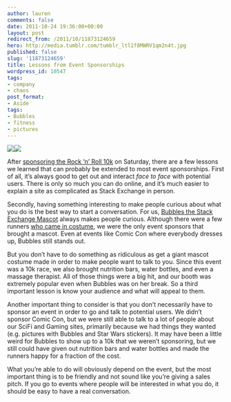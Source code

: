 ```yaml
---
author: lauren
comments: false
date: 2011-10-24 19:36:00+00:00
layout: post
redirect_from: /2011/10/11873124659
hero: http://media.tumblr.com/tumblr_ltl1f8MWRV1qm2n4t.jpg
published: false
slug: '11873124659'
title: Lessons from Event Sponsorships
wordpress_id: 10547
tags:
- company
- chaos
post_format:
- Aside
tags:
- Bubbles
- fitness
- pictures
---
```


![](http://media.tumblr.com/tumblr_ltl1f8MWRV1qm2n4t.jpg)![](http://media.tumblr.com/tumblr_ltl1fdhc601qm2n4t.jpg)

After [sponsoring the Rock ‘n’ Roll 10k](http://fitness.blogoverflow.com/2011/10/sponsoring-the-rock-n-roll-10k/) on Saturday, there are a few lessons we learned that can probably be extended to most event sponsorships. First of all, it’s always good to get out and interact _face to face_ with potential users. There is only so much you can do online, and it’s much easier to explain a site as complicated as Stack Exchange in person.

Secondly, having something interesting to make people curious about what you do is the best way to start a conversation. For us, [Bubbles the Stack Exchange Mascot](http://blog.stackoverflow.com/2011/10/meet-bubbles/) always makes people curious. Although there were a few runners [who came in costume](http://i.imgur.com/hfE2f.jpg), we were the only event sponsors that brought a mascot. Even at events like Comic Con where everybody dresses up, Bubbles still stands out.

But you don’t have to do something as ridiculous as get a giant mascot costume made in order to make people want to talk to you. Since this event was a 10k race, we also brought nutrition bars, water bottles, and even a massage therapist. All of those things were a big hit, and our booth was extremely popular even when Bubbles was on her break. So a third important lesson is know your audience and what will appeal to them.

Another important thing to consider is that you don’t necessarily have to sponsor an event in order to go and talk to potential users. We didn’t sponsor Comic Con, but we were still able to talk to a lot of people about our SciFi and Gaming sites, primarily because we had things they wanted (e.g. pictures with Bubbles and Star Wars stickers). It may have been a little weird for Bubbles to show up to a 10k that we weren’t sponsoring, but we still could have given out nutrition bars and water bottles and made the runners happy for a fraction of the cost.

What you’re able to do will obviously depend on the event, but the most important thing is to be friendly and not sound like you’re giving a sales pitch. If you go to events where people will be interested in what you do, it should be easy to have a real conversation.


